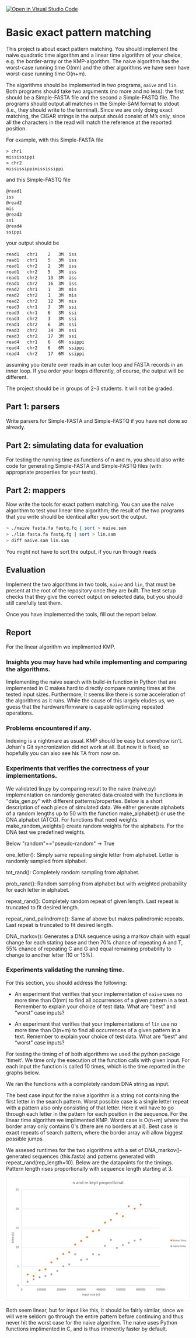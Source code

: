 [![Open in Visual Studio Code](https://classroom.github.com/assets/open-in-vscode-c66648af7eb3fe8bc4f294546bfd86ef473780cde1dea487d3c4ff354943c9ae.svg)](https://classroom.github.com/online_ide?assignment_repo_id=8618182&assignment_repo_type=AssignmentRepo)
# Basic exact pattern matching

This project is about exact pattern matching. You should implement the naive quadratic time algorithm and a linear time algorithm of your cheice, e.g. the border-array or the KMP-algorithm. The naive algorithm has the worst-case running time O(nm) and the other algorithms we have seen have worst-case running time O(n+m).

The algorithms should be implemented in two programs, `naive` and `lin`. Both programs should take two arguments (no more and no less): the first should be a Simple-FASTA file and the second a Simple-FASTQ file. The programs should output all matches in the Simple-SAM format to stdout (i.e., they should write to the terminal). Since we are only doing exact matching, the CIGAR strings in the output should consist of M’s only, since all the characters in the read will match the reference at the reported position.

For example, with this Simple-FASTA file

```
> chr1
mississippi
> chr2
mississippimississippi
```

and this Simple-FASTQ file

```
@read1
iss
@read2
mis
@read3
ssi
@read4
ssippi
```

your output should be

```
read1	chr1	2	3M	iss
read1	chr1	5	3M	iss
read1	chr2	2	3M	iss
read1	chr2	5	3M	iss
read1	chr2	13	3M	iss
read1	chr2	16	3M	iss
read2	chr1	1	3M	mis
read2	chr2	1	3M	mis
read2	chr2	12	3M	mis
read3	chr1	3	3M	ssi
read3	chr1	6	3M	ssi
read3	chr2	3	3M	ssi
read3	chr2	6	3M	ssi
read3	chr2	14	3M	ssi
read3	chr2	17	3M	ssi
read4	chr1	6	6M	ssippi
read4	chr2	6	6M	ssippi
read4	chr2	17	6M	ssippi
```

assuming you iterate over reads in an outer loop and FASTA records in an inner loop. If you order your loops differently, of course, the output will be different.

The project should be in groups of 2–3 students. It will not be graded.

## Part 1: parsers 

Write parsers for Simple-FASTA and Simple-FASTQ if you have not done so already.

## Part 2: simulating data for evaluation

For testing the running time as functions of n and m, you should also write code for generating Simple-FASTA and Simple-FASTQ files (with appropriate properties for your tests).

## Part 2: mappers

Now write the tools for exact pattern matching. You can use the naive algorithm to test your linear time algorithm; the result of the two programs that you write should be identical after you sort the output.

```sh
> ./naive fasta.fa fastq.fq | sort > naive.sam
> ./lin fasta.fa fastq.fq | sort > lin.sam
> diff naive.sam lin.sam
```

You might not have to sort the output, if you run through reads

## Evaluation

Implement the two algorithms in two tools, `naive` and `lin`, that must be present at the root of the repository once they are built. The test setup checks that they give the correct output on selected data, but you should still carefully test them.

Once you have implemented the tools, fill out the report below. 

## Report

For the linear algorithm we implimented KMP.

### Insights you may have had while implementing and comparing the algorithms. 

Implementing the naive search with build-in function in Python that are implemented in C makes hard to directly compare running times at the tested input sizes. Furthermore, it seems like there is some acceleration of the algorithms as it runs. While the cause of this largely eludes us, we guess that the hardware/firmware is capable optimizing repeated operations.

### Problems encountered if any. 

Indexing is a nightmare as usual. KMP should be easy but somehow isn't.
Johan's Git syncronization did not work at all. But now it is fixed, so hopefully you can also see his TA from now on.

### Experiments that verifies the correctness of your implementations.

We validated lin.py by comparing result to the naive (naive.py) implementation on randomly generated data created with the functions in "data_gen.py" with different patterns/properties. Below is a short description of each piece of simulated data. We either generate alphabets of a random lengths up to 50 with the function make_alphabet() or use the DNA alphabet (ATCG). For functions that need weights make_random_weights() create random weights for the alphabets. For the DNA test we predefined weights.

Below 
"random"=="pseudo-random" -> True

one_letter():
Simply same repeating single letter from alphabet. Letter is randomly sampled from alphabet.

tot_rand():
Completely random sampling from alphabet.

prob_rand(): 
Random sampling from alphabet but with weighted probability for each letter in alphabet.

repeat_rand():
Completely random repeat of given length. Last repeat is truncated to fit desired length.

repeat_rand_palindrome():
Same af above but makes palindromic repeats. Last repeat is truncated to fit desired length.

DNA_markov():
Generates a DNA sequence using a markov chain with equal change for each stating base and then 70% chance of repeating A and T, 55% chance of repeating C and G and equal remaining probability to change to another letter (10 or 15%).

### Experiments validating the running time.

For this section, you should address the following:

* An experiment that verifies that your implementation of `naive` uses no more time than O(nm) to find all occurrences of a given pattern in a text. Remember to explain your choice of test data. What are “best” and “worst” case inputs? 

* An experiment that verifies that your implementations of `lin` use no more time than O(n+m) to find all occurrences of a given pattern in a text. Remember to explain your choice of test data. What are “best” and “worst” case inputs?

For testing the timing of of both algorithms we used the python package 'timeit'. We time only the execution of the function calls with given input. For each input the function is called 10 times, which is the time reported in the graphs below.

We ran the functions with a completely random DNA string as input.

The best case input for the naive algorithm is a string not containing the first letter in the search pattern. Worst possible case is a single letter repeat with a pattern also only consisting of that letter. Here it will have to go through each letter in the pattern for each position in the sequence.
For the linear time algorithm we implimented KMP. Worst case is O(n+m) where the border array only contains 0's (there are no borders at all). Best case is exact repeats of search pattern, where the border array will allow biggest possible jumps.

We assesed runtimes for the two algorithms with a set of DNA_markov()-generated sequences (this.fasta) and patterns generated with repeat_rand(rep_length=10). Below are the datapoints for the timings. Pattern length rises proportionally with sequence length starting at 3.

![](figs/graph_1.png)

Both seem linear, but for input like this, it should be fairly similar, since we will were seldom go through the entire pattern before continuing and thus never hit the worst case for the naive algorithm. The naive uses Python functions implimented in C, and is thus inherently faster by default.  
